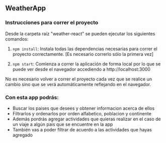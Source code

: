 ##  WeatherApp

### Instrucciones para correr el proyecto

Desde la carpeta raíz "weather-react" se pueden ejecutar los siguientes comandos:

1. `npm install`: Instala todas las dependencias necesarias para correr el proyecto correctamente. [Es necesario correrlo sólo la primera vez]

2. `npm start`: Comienza a correr la aplicación de forma local por lo que se puede ver desde el navegador accediendo a http://localhost:3000

No es necesario volver a correr el proyecto cada vez que se realice un cambio sino que se verá automáticamente reflejando en el navegador.


### Con esta app podrás:
- Buscar los paises que desees y obtener informacion acerca de ellos
- Filtrarlos y ordenarlos por orden alfabetico, poblacion y continente
- Además pordrás agregar actividades que quieras realizar en el caso de un viaje a algún pais que se encuentre en la app
- También vas a poder filtrar de acuerdo a las actividades que hayas agregado

